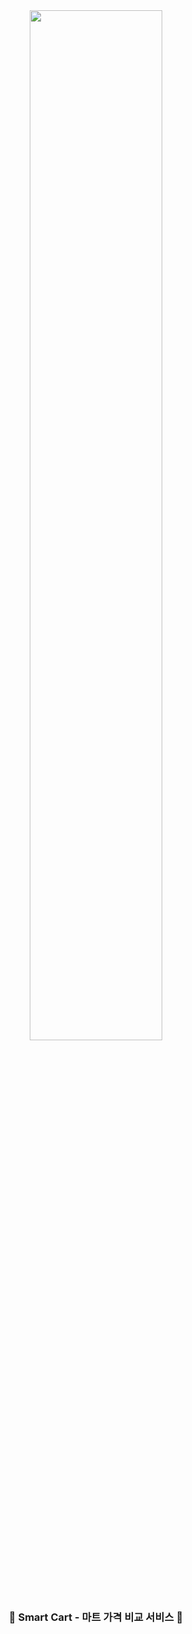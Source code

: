 <div align="center">
  <img src="https://github.com/user-attachments/assets/4fa163f1-d7ec-4b5e-b28f-12c81fa5c0c1" width="65%" />
</div>

<div align="center">

### 🛒 Smart Cart - 마트 가격 비교 서비스 🛒

</div>
